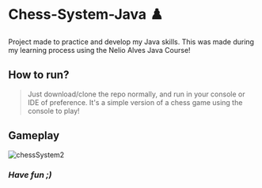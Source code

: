 # Chess-System-Java ♟️

Project made to practice and develop my Java skills. This was made during my learning process using the Nelio Alves Java Course!

## How to run?

> Just download/clone the repo normally, and run in your console or IDE of preference. It's a simple version of a chess game using the console to play!

## Gameplay

 ![chessSystem2](https://github.com/marcelomnzs/chess-system-java/assets/62755939/2bfe2727-76f8-4fd9-bccb-09351b7beb0e)

### *Have fun ;)*
